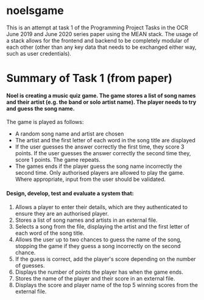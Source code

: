 # noelsgame
This is an attempt at task 1 of the Programming Project Tasks in the OCR June 2019 and June 2020 series paper using the MEAN stack. The usage of a stack allows for the frontend and backend to be completely modular of each other (other than any key data that needs to be exchanged either way, such as user credentials).

# Summary of Task 1 (from paper)
#### Noel is creating a music quiz game. The game stores a list of song names and their artist (e.g. the band or solo artist name). The player needs to try and guess the song name.
The game is played as follows:
- A random song name and artist are chosen
- The artist and the first letter of each word in the song title are displayed
- If the user guesses the answer correctly the first time, they score 3 points. If the user guesses the answer correctly the second time they, score 1 points. The game repeats.
- The games ends if the player guess the song name incorrectly the second time.
Only authorised players are allowed to play the game.
Where appropriate, input from the user should be validated.

#### Design, develop, test and evaluate a system that:
1. Allows a player to enter their details, which are they authenticated to ensure they are an authorised player.
2. Stores a list of song names and artists in an external file.
3. Selects a song from the file, displaying the artist and the first letter of each word of the song title.
4. Allows the user up to two chances to guess the name of the song, stopping the game if they guess a song incorrectly on the second chance.
5. If the guess is correct, add the player's score depending on the number of guesses.
6. Displays the number of points the player has when the game ends.
7. Stores the name of the player and their score in an external file.
8. Displays the score and player name of the top 5 winning scores from the external file.

# 

